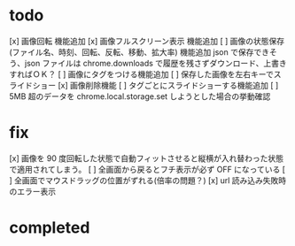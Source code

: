 # todo

[x] 画像回転 機能追加
[x] 画像フルスクリーン表示 機能追加
[ ] 画像の状態保存(ファイル名、時刻、回転、反転、移動、拡大率) 機能追加
json で保存できそう、json ファイルは chrome.downloads で履歴を残さずダウンロード、上書きすればＯＫ？
[ ] 画像にタグをつける機能追加
[ ] 保存した画像を左右キーでスライドショー
[x] 画像削除機能
[ ] タグごとにスライドショーする機能追加
[ ] 5MB 超のデータを chrome.local.storage.set しようとした場合の挙動確認

# fix

[x] 画像を 90 度回転した状態で自動フィットさせると縦横が入れ替わった状態で適用されてしまう。
[ ] 全画面から戻るとフチ表示が必ず OFF になっている
[ ] 全画面でマウスドラッグの位置がずれる(倍率の問題？)
[x] url 読み込み失敗時のエラー表示

# completed
